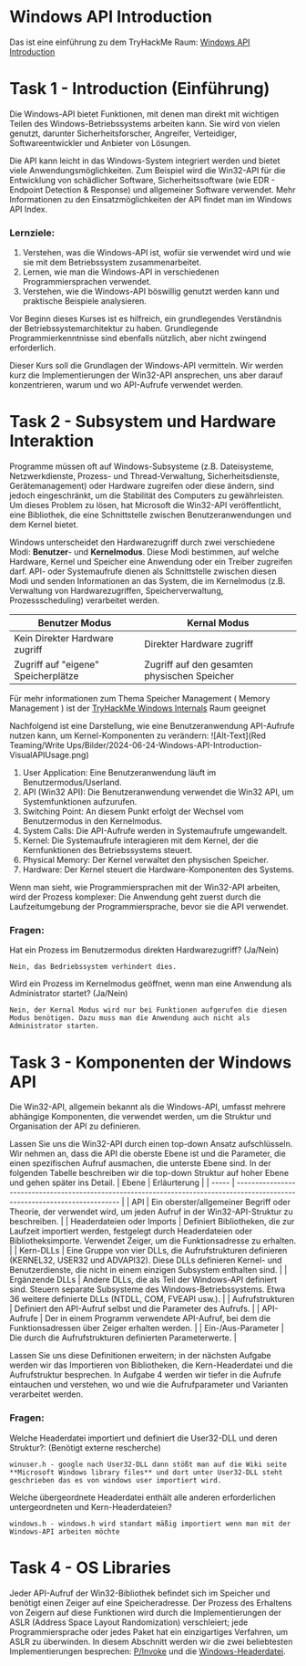 # Windows API Introduction
Das ist eine einführung zu dem TryHackMe Raum: [Windows API Introduction](https://tryhackme.com/r/room/windowsapi)

# Task 1 - Introduction (Einführung)
Die Windows-API bietet Funktionen, mit denen man direkt mit wichtigen Teilen des Windows-Betriebssystems arbeiten kann. Sie wird von vielen genutzt, darunter Sicherheitsforscher, Angreifer, Verteidiger, Softwareentwickler und Anbieter von Lösungen.

Die API kann leicht in das Windows-System integriert werden und bietet viele Anwendungsmöglichkeiten. Zum Beispiel wird die Win32-API für die Entwicklung von schädlicher Software, Sicherheitssoftware (wie EDR - Endpoint Detection & Response) und allgemeiner Software verwendet. Mehr Informationen zu den Einsatzmöglichkeiten der API findet man im Windows API Index.

### Lernziele:

1. Verstehen, was die Windows-API ist, wofür sie verwendet wird und wie sie mit dem Betriebssystem zusammenarbeitet.
2. Lernen, wie man die Windows-API in verschiedenen Programmiersprachen verwendet.
3. Verstehen, wie die Windows-API böswillig genutzt werden kann und praktische Beispiele analysieren.

Vor Beginn dieses Kurses ist es hilfreich, ein grundlegendes Verständnis der Betriebssystemarchitektur zu haben. Grundlegende Programmierkenntnisse sind ebenfalls nützlich, aber nicht zwingend erforderlich.

Dieser Kurs soll die Grundlagen der Windows-API vermitteln. Wir werden kurz die Implementierungen der Win32-API ansprechen, uns aber darauf konzentrieren, warum und wo API-Aufrufe verwendet werden.

# Task 2 - Subsystem und Hardware Interaktion
Programme müssen oft auf Windows-Subsysteme (z.B. Dateisysteme, Netzwerkdienste, Prozess- und Thread-Verwaltung, Sicherheitsdienste, Gerätemanagement) oder Hardware zugreifen oder diese ändern, sind jedoch eingeschränkt, um die Stabilität des Computers zu gewährleisten. Um dieses Problem zu lösen, hat Microsoft die Win32-API veröffentlicht, eine Bibliothek, die eine Schnittstelle zwischen Benutzeranwendungen und dem Kernel bietet.

Windows unterscheidet den Hardwarezugriff durch zwei verschiedene Modi: **Benutzer**- und **Kernelmodus**. Diese Modi bestimmen, auf welche Hardware, Kernel und Speicher eine Anwendung oder ein Treiber zugreifen darf. API- oder Systemaufrufe dienen als Schnittstelle zwischen diesen Modi und senden Informationen an das System, die im Kernelmodus (z.B. Verwaltung von Hardwarezugriffen, Speicherverwaltung, Prozessscheduling) verarbeitet werden.

| Benutzer Modus | Kernal Modus|
| -------------- | ----------- |
| Kein Direkter Hardware zugriff | Direkter Hardware zugriff |
| Zugriff auf "eigene" Speicherplätze | Zugriff auf den gesamten physischen Speicher |

Für mehr informationen zum Thema Speicher Management ( Memory Management ) ist der [TryHackMe Windows Internals](https://tryhackme.com/r/room/windowsinternals) Raum geeignet

Nachfolgend ist eine Darstellung, wie eine Benutzeranwendung API-Aufrufe nutzen kann, um Kernel-Komponenten zu verändern:
![Alt-Text](Red Teaming/Write Ups/Bilder/2024-06-24-Windows-API-Introduction-VisualAPIUsage.png)
1. User Application: Eine Benutzeranwendung läuft im Benutzermodus/Userland.
2. API (Win32 API): Die Benutzeranwendung verwendet die Win32 API, um Systemfunktionen aufzurufen.
3. Switching Point: An diesem Punkt erfolgt der Wechsel vom Benutzermodus in den Kernelmodus.
4. System Calls: Die API-Aufrufe werden in Systemaufrufe umgewandelt.
5. Kernel: Die Systemaufrufe interagieren mit dem Kernel, der die Kernfunktionen des Betriebssystems steuert.
6. Physical Memory: Der Kernel verwaltet den physischen Speicher.
7. Hardware: Der Kernel steuert die Hardware-Komponenten des Systems.

Wenn man sieht, wie Programmiersprachen mit der Win32-API arbeiten, wird der Prozess komplexer: Die Anwendung geht zuerst durch die Laufzeitumgebung der Programmiersprache, bevor sie die API verwendet.

### Fragen:
Hat ein Prozess im Benutzermodus direkten Hardwarezugriff? (Ja/Nein)
```
Nein, das Bedriebssystem verhindert dies.
```
Wird ein Prozess im Kernelmodus geöffnet, wenn man eine Anwendung als Administrator startet? (Ja/Nein)
```
Nein, der Kernal Modus wird nur bei Funktionen aufgerufen die diesen Modus benötigen. Dazu muss man die Anwendung auch nicht als Administrator starten.
```

# Task 3 - Komponenten der Windows API
Die Win32-API, allgemein bekannt als die Windows-API, umfasst mehrere abhängige Komponenten, die verwendet werden, um die Struktur und Organisation der API zu definieren.

Lassen Sie uns die Win32-API durch einen top-down Ansatz aufschlüsseln. Wir nehmen an, dass die API die oberste Ebene ist und die Parameter, die einen spezifischen Aufruf ausmachen, die unterste Ebene sind. In der folgenden Tabelle beschreiben wir die top-down Struktur auf hoher Ebene und gehen später ins Detail.
| Ebene | Erläurterung |
| ----- | ---------------------------------------------------------------------------------------------------------------------------- |
| API   | Ein oberster/allgemeiner Begriff oder Theorie, der verwendet wird, um jeden Aufruf in der Win32-API-Struktur zu beschreiben. |
| Headerdateien oder Imports | Definiert Bibliotheken, die zur Laufzeit importiert werden, festgelegt durch Headerdateien oder Bibliotheksimporte. Verwendet Zeiger, um die Funktionsadresse zu erhalten. |
| Kern-DLLs | Eine Gruppe von vier DLLs, die Aufrufstrukturen definieren (KERNEL32, USER32 und ADVAPI32). Diese DLLs definieren Kernel- und Benutzerdienste, die nicht in einem einzigen Subsystem enthalten sind. |
| Ergänzende DLLs | Andere DLLs, die als Teil der Windows-API definiert sind. Steuern separate Subsysteme des Windows-Betriebssystems. Etwa 36 weitere definierte DLLs (NTDLL, COM, FVEAPI usw.). |
| Aufrufstrukturen | Definiert den API-Aufruf selbst und die Parameter des Aufrufs. |
| API-Aufrufe | Der in einem Programm verwendete API-Aufruf, bei dem die Funktionsadressen über Zeiger erhalten werden. |
| Ein-/Aus-Parameter | Die durch die Aufrufstrukturen definierten Parameterwerte. |

Lassen Sie uns diese Definitionen erweitern; in der nächsten Aufgabe werden wir das Importieren von Bibliotheken, die Kern-Headerdatei und die Aufrufstruktur besprechen. In Aufgabe 4 werden wir tiefer in die Aufrufe eintauchen und verstehen, wo und wie die Aufrufparameter und Varianten verarbeitet werden.

### Fragen:
Welche Headerdatei importiert und definiert die User32-DLL und deren Struktur?: (Benötigt externe rescherche)
```
winuser.h - google nach User32-DLL dann stößt man auf die Wiki seite **Microsoft Windows library files** und dort unter User32-DLL steht geschrieben das es von windows user importiert wird.
```
Welche übergeordnete Headerdatei enthält alle anderen erforderlichen untergeordneten und Kern-Headerdateien?
```
windows.h - windows.h wird standart mäßig importiert wenn man mit der Windows-API arbeiten möchte
```

# Task 4 - OS Libraries
Jeder API-Aufruf der Win32-Bibliothek befindet sich im Speicher und benötigt einen Zeiger auf eine Speicheradresse. Der Prozess des Erhaltens von Zeigern auf diese Funktionen wird durch die Implementierungen der ASLR (Address Space Layout Randomization) verschleiert; jede Programmiersprache oder jedes Paket hat ein einzigartiges Verfahren, um ASLR zu überwinden. In diesem Abschnitt werden wir die zwei beliebtesten Implementierungen besprechen: [P/Invoke](https://learn.microsoft.com/en-us/dotnet/standard/native-interop/pinvoke) und die [Windows-Headerdatei](https://learn.microsoft.com/en-us/windows/win32/winprog/using-the-windows-headers).
